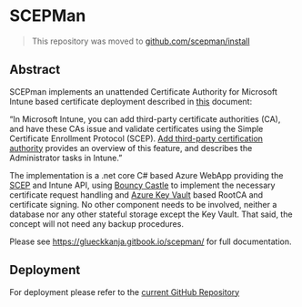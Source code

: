 # SCEPMan
>
> This repository was moved to [github.com/scepman/install](https://github.com/Scepman/install)
>
## Abstract
SCEPman implements an unattended Certificate Authority for Microsoft Intune based certificate deployment described in [this](https://docs.microsoft.com/en-us/intune/scep-libraries-apis) document:

“In Microsoft Intune, you can add third-party certificate authorities (CA), and have these CAs issue and validate certificates using the Simple Certificate Enrollment Protocol (SCEP). [Add third-party certification authority](https://docs.microsoft.com/en-us/intune/certificate-authority-add-scep-overview) provides an overview of this feature, and describes the Administrator tasks in Intune.”

The implementation is a .net core C# based Azure WebApp providing the [SCEP](https://tools.ietf.org/html/draft-gutmann-scep-13) and Intune API, using [Bouncy Castle](https://www.bouncycastle.org) to implement the necessary certificate request handling and [Azure Key Vault](https://docs.microsoft.com/en-us/rest/api/keyvault/) based RootCA and certificate signing. No other component needs to be involved, neither a database nor any other stateful storage except the Key Vault. That said, the concept will not need any backup procedures.
  
Please see https://glueckkanja.gitbook.io/scepman/ for full documentation.
  
## Deployment
For deployment please refer to the [current GitHub Repository](https://github.com/Scepman/install)